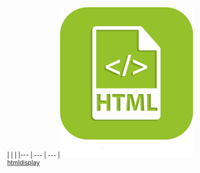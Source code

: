 
| | |
|--- | --- | ---
|![htmldisplay](htmldisplay/htmldisplay_icon.png)[htmldisplay](htmldisplay/index.md)
